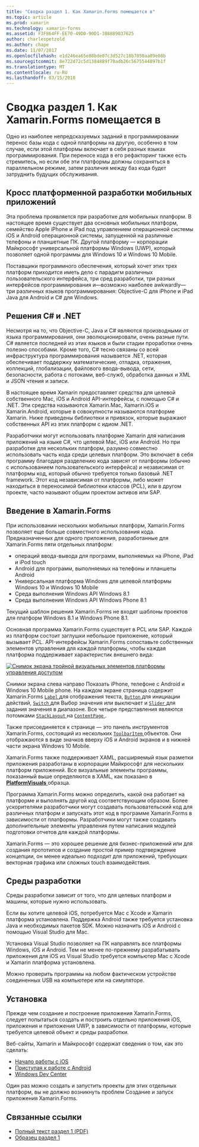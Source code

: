 ```yaml
---
title: "Сводка раздел 1. Как Xamarin.Forms помещается в"
ms.topic: article
ms.prod: xamarin
ms.technology: xamarin-forms
ms.assetid: F3F864FF-EE70-49D0-90D1-388889037625
author: charlespetzold
ms.author: chape
ms.date: 11/07/2017
ms.openlocfilehash: e1d246ea65e88bde07c3d527c18b7850aa09e08b
ms.sourcegitcommit: 8e722d72c5d1384889f70adb26c5675544897b1f
ms.translationtype: MT
ms.contentlocale: ru-RU
ms.lasthandoff: 03/15/2018
---
```

# <a name="summary-of-chapter-1-how-does-xamarinforms-fit-in"></a>Сводка раздел 1. Как Xamarin.Forms помещается в

Одно из наиболее непредсказуемых заданий в программировании перенос базы кода с одной платформы на другую, особенно в том случае, если этой платформы включает в себя разных языках программирования. При переносе кода в его рефакторинг также есть стремитесь, но если обе эти платформы должны сохраняться в параллельном режиме, затем различия между баз кода будет затруднить будущих обслуживания.

## <a name="cross-platform-mobile-development"></a>Кросс платформенной разработки мобильных приложений

Эта проблема проявляется при разработке для мобильных платформ. В настоящее время существует два основных мобильных платформ, семейство Apple iPhone и iPad под управлением операционной системы iOS и Android операционной системы, запущенной на различные телефоны и планшетные ПК. Другой платформу — корпорации Майкрософт универсальной платформы Windows (UWP), который позволяет одной программы для Windows 10 и Windows 10 Mobile.

Поставщики программного обеспечения, который хочет этих трех платформ приходится иметь дело с парадигм различных пользовательского интерфейса, три сред разработки, три разных интерфейсов программирования и&mdash;возможно наиболее awkwardly&mdash; три различных языков программирования: Objective-C для iPhone и iPad Java для Android и C# для Windows.

## <a name="the-c-and-net-solution"></a>Решения C# и .NET

Несмотря на то, что Objective-C, Java и C# являются производными от языка программирования, они эволюционировали, очень разные пути. C# является последней из этих языков и были стадии проработки очень полезно способами. Кроме того, C# тесно связаны со всей инфраструктура программирования называется .NET, которая обеспечивает поддержку математические, отладка, отражения, коллекций, глобализации, файлового ввода-вывода, сети, безопасности, работа с потоками, веб-служб, обработка данных и XML и JSON чтения и записи.

В настоящее время Xamarin предоставляет средства для целевой собственного Mac, iOS и Android API-интерфейсы, с помощью C# и .NET. Эти средства называются Xamarin.Mac, Xamarin.iOS и Xamarin.Android, которые в совокупности называются платформе Xamarin. Ниже приведены библиотеки и привязок, которые выражают собственных API из этих платформ с идиом .NET.

Разработчики могут использовать платформе Xamarin для написания приложений на языке C#, что целевой Mac, iOS или Android. Но при разработке для нескольких платформ, разумно совместно использовать часть кода среди целевых платформ. Это включает в себя программу благодаря разделению кода зависят от платформы (обычно с использованием пользовательского интерфейса) и независимая от платформы код, который обычно требуется только базовый .NET framework. Этот код независимая от платформы, либо может находиться в переносимой библиотеки классов (PCL), или в другом проекте, часто называют общим проектом активов или SAP.

## <a name="introducing-xamarinforms"></a>Введение в Xamarin.Forms

При использовании нескольких мобильных платформ, Xamarin.Forms позволяет еще больше совместного использования кода. Предназначенных для одного приложения, разработанные для Xamarin.Forms пяти отдельных платформ:

- операций ввода-вывода для программ, выполняемых на iPhone, iPad и iPod touch
- Android для программ, выполняемых на телефоны и планшеты Android
- Универсальная платформа Windows для целевой платформы Windows 10 и Windows 10 Mobile
- Среда выполнения Windows API Windows 8.1
- Среда выполнения Windows API Windows Phone 8.1

Текущий шаблон решения Xamarin.Forms не входят шаблоны проектов для платформ Windows 8.1 и Windows Phone 8.1.

Основная программа Xamarin.Forms существует в PCL или SAP. Каждой из платформ состоит заглушки небольшое приложение, который вызывает PCL. API-интерфейсы Xamarin.Forms сопоставьте собственных элементов управления для каждой платформы, чтобы каждая платформа поддерживает характеристик внешнего вида:

[![Снимок экрана тройной визуальных элементов платформы управления доступом](images/ch01fg03-small.png "Xamarin.Forms элементов управления на каждой платформе")](images/ch01fg03-large.png#lightbox "Xamarin.Forms элементов управления на каждой платформе")

Снимки экрана слева направо Показать iPhone, телефоне с Android и Windows 10 Mobile phone. На каждом экране страница содержит Xamarin.Forms [ `Label` ](https://developer.xamarin.com/api/type/Xamarin.Forms.Label/) для отображения текста, [ `Button` ](https://developer.xamarin.com/api/type/Xamarin.Forms.Button/) для инициации действий, [ `Switch` ](https://developer.xamarin.com/api/type/Xamarin.Forms.Switch/) для Выбор значения или выключает и [ `Slider` ](https://developer.xamarin.com/api/type/Xamarin.Forms.Slider/) для задания значения в диапазоне. Все четыре представления являются потомками [ `StackLayout` ](https://developer.xamarin.com/api/type/Xamarin.Forms.StackLayout/) на [ `ContentPage` ](https://developer.xamarin.com/api/type/Xamarin.Forms.ContentPage/).

Также присоединяется к странице — это панель инструментов Xamarin.Forms, состоящий из нескольких [ `ToolbarItem` ](https://developer.xamarin.com/api/type/Xamarin.Forms.ToolbarItem/) объектов. Они отображаются в виде значков вверху iOS и Android экранов и в нижней части экрана Windows 10 Mobile.

Xamarin.Forms также поддерживает XAML, расширяемый язык разметки приложения разработаны в корпорации Майкрософт для нескольких платформ приложений. Все визуальные элементы программы, показанный выше определяются в XAML, как показано в [ **PlatformVisuals** ](https://github.com/xamarin/xamarin-forms-book-samples/tree/master/Chapter01/PlatformVisuals) образца.

Программа Xamarin.Forms можно определить, какой она работает на платформе и выполнять другой код соответствующим образом. Более ускорителями разработчики могут создавать пользовательский код для различных платформ и запускать этот код в программе Xamarin.Forms в зависимости от платформы. Разработчики могут также создавать дополнительные элементы управления путем написания модулей подготовки отчетов для каждой платформы.

Xamarin.Forms — это хорошее решение для бизнес-приложений или для создания прототипов и создание простой пример подтверждение концепции, он менее идеально подходит для приложений, требующих векторная графика или сложных touch взаимодействия.

## <a name="your-development-environment"></a>Среды разработки

Среды разработки зависит от того, что для целевых платформ и машины, которые нужно использовать.

Если вы хотите целевой iOS, потребуется Mac с Xcode и Xamarin платформа установлена. Поддержка Android также требуется установка Java и необходимых пакетов SDK. Можно назначить iOS и Android с помощью Visual Studio для Mac.

Установка Visual Studio позволяет на ПК направлять все платформы Windows, iOS и Android. Тем не менее по-прежнему разрабатывать приложения для iOS из Visual Studio требуется компьютер Mac с Xcode и Xamarin платформа установлена.

Можно проверить программы на любом фактическом устройстве соединенных USB на компьютере или на симуляторе.

## <a name="installation"></a>Установка

Прежде чем создание и построение приложения Xamarin.Forms, следует попытаться создать и построить отдельно приложения iOS, приложения и приложения UWP, в зависимости от платформы, которые требуется целевой объект и среды разработки.

Веб-сайты, Xamarin и Майкрософт содержат сведения о том, как это сделать:

- [Начало работы с iOS](~/ios/get-started/index.md)
- [Приступая к работе с Android](~/android/get-started/index.md)
- [Windows Dev Center](http://dev.windows.com)

Один раз можно создать и запустить проекты для этих отдельных платформ, вы не должно возникнуть проблем Создание и запуск приложения Xamarin.Forms.



## <a name="related-links"></a>Связанные ссылки

- [Полный текст раздел 1 (PDF)](https://download.xamarin.com/developer/xamarin-forms-book/XamarinFormsBook-Ch01-Apr2016.pdf)
- [Образец раздел 1](https://github.com/xamarin/xamarin-forms-book-samples/tree/master/Chapter01)
